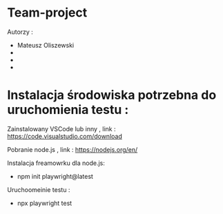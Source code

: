 # Team-project
Autorzy : 
- Mateusz Oliszewski
-
-
-




# Instalacja środowiska potrzebna do uruchomienia testu  : 

Zainstalowany VSCode lub inny , link : https://code.visualstudio.com/download

Pobranie node.js , link : https://nodejs.org/en/

Instalacja freamowrku dla node.js: 
-  npm init playwright@latest

Uruchoomeinie testu : 
-  npx playwright test

